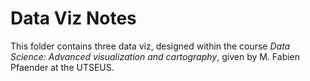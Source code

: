 # Data Viz Notes
This folder contains three data viz, designed within the course _Data Science: Advanced visualization and cartography_, given by M. Fabien Pfaender at the UTSEUS.